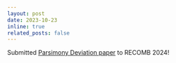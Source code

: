 ```yaml
---
layout: post
date: 2023-10-23
inline: true
related_posts: false
---
```


Submitted [Parsimony Deviation paper](https://arxiv.org/abs/2311.10913) to RECOMB 2024!
